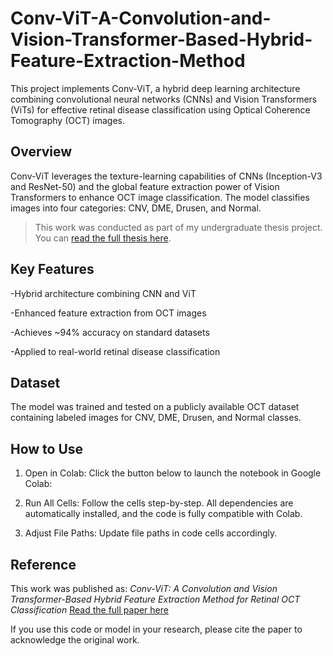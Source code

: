 # Conv-ViT-A-Convolution-and-Vision-Transformer-Based-Hybrid-Feature-Extraction-Method

This project implements Conv-ViT, a hybrid deep learning architecture combining convolutional neural networks (CNNs) and Vision Transformers (ViTs) for effective retinal disease classification using Optical Coherence Tomography (OCT) images.

## Overview
Conv-ViT leverages the texture-learning capabilities of CNNs (Inception-V3 and ResNet-50) and the global feature extraction power of Vision Transformers to enhance OCT image classification. The model classifies images into four categories: CNV, DME, Drusen, and Normal.
> This work was conducted as part of my undergraduate thesis project. You can [read the full thesis here]([https://your-thesis-link.com](https://www.researchgate.net/publication/372343833_CONV-VIT_A_CONVOLUTION_AND_VISION_TRANSFORMER_BASED_HYBRID_FEATURE_EXTRACTION_METHOD_FOR_RETINAL_DISEASE_DETECTION)).

## Key Features
-Hybrid architecture combining CNN and ViT

-Enhanced feature extraction from OCT images

-Achieves ~94% accuracy on standard datasets

-Applied to real-world retinal disease classification

## Dataset
The model was trained and tested on a publicly available OCT dataset containing labeled images for CNV, DME, Drusen, and Normal classes.

## How to Use
01. Open in Colab: Click the button below to launch the notebook in Google Colab:

02. Run All Cells: Follow the cells step-by-step. All dependencies are automatically installed, and the code is fully compatible with Colab.

03. Adjust File Paths: Update file paths in code cells accordingly.

## Reference

This work was published as: *Conv-ViT: A Convolution and Vision Transformer-Based Hybrid Feature Extraction Method for Retinal OCT Classification*  [Read the full paper here](https://www.mdpi.com/2313-433X/9/7/140)

If you use this code or model in your research, please cite the paper to acknowledge the original work.
